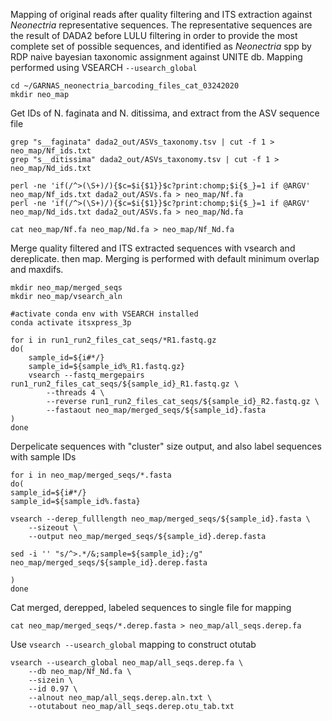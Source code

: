 Mapping of original reads after quality filtering and ITS extraction against *Neonectria* representative sequences. The representative sequences are the result of DADA2 before LULU filtering in order to provide the most complete set of possible sequences, and identified as *Neonectria* spp by  RDP naive bayesian taxonomic assignment against UNITE db. Mapping performed using VSEARCH  `--usearch_global`
```
cd ~/GARNAS_neonectria_barcoding_files_cat_03242020
mkdir neo_map
```
Get IDs of N. faginata and N. ditissima, and extract from the ASV sequence file
```
grep "s__faginata" dada2_out/ASVs_taxonomy.tsv | cut -f 1 > neo_map/Nf_ids.txt
grep "s__ditissima" dada2_out/ASVs_taxonomy.tsv | cut -f 1 > neo_map/Nd_ids.txt

perl -ne 'if(/^>(\S+)/){$c=$i{$1}}$c?print:chomp;$i{$_}=1 if @ARGV' neo_map/Nf_ids.txt dada2_out/ASVs.fa > neo_map/Nf.fa
perl -ne 'if(/^>(\S+)/){$c=$i{$1}}$c?print:chomp;$i{$_}=1 if @ARGV' neo_map/Nd_ids.txt dada2_out/ASVs.fa > neo_map/Nd.fa

cat neo_map/Nf.fa neo_map/Nd.fa > neo_map/Nf_Nd.fa
```
Merge quality filtered and ITS extracted sequences with vsearch and dereplicate. then map. Merging is performed with default minimum overlap and maxdifs.
```
mkdir neo_map/merged_seqs
mkdir neo_map/vsearch_aln

#activate conda env with VSEARCH installed
conda activate itsxpress_3p

for i in run1_run2_files_cat_seqs/*R1.fastq.gz
do(
    sample_id=${i#*/}
    sample_id=${sample_id%_R1.fastq.gz}
    vsearch --fastq_mergepairs run1_run2_files_cat_seqs/${sample_id}_R1.fastq.gz \
        --threads 4 \
        --reverse run1_run2_files_cat_seqs/${sample_id}_R2.fastq.gz \
        --fastaout neo_map/merged_seqs/${sample_id}.fasta
)
done
```
Derpelicate sequences with "cluster" size output, and also label sequences with sample IDs
```
for i in neo_map/merged_seqs/*.fasta
do(
sample_id=${i#*/}
sample_id=${sample_id%.fasta}

vsearch --derep_fulllength neo_map/merged_seqs/${sample_id}.fasta \
    --sizeout \
    --output neo_map/merged_seqs/${sample_id}.derep.fasta

sed -i '' "s/^>.*/&;sample=${sample_id};/g" neo_map/merged_seqs/${sample_id}.derep.fasta

)
done
```
Cat merged, derepped, labeled sequences to single file for mapping
```
cat neo_map/merged_seqs/*.derep.fasta > neo_map/all_seqs.derep.fa
```
Use `vsearch --usearch_global` mapping to construct otutab
```
vsearch --usearch_global neo_map/all_seqs.derep.fa \
    --db neo_map/Nf_Nd.fa \
    --sizein \
    --id 0.97 \
    --alnout neo_map/all_seqs.derep.aln.txt \
    --otutabout neo_map/all_seqs.derep.otu_tab.txt
```
